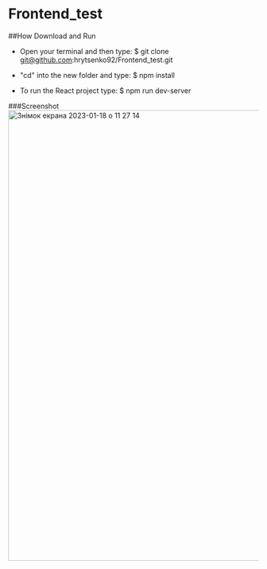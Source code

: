 # Frontend_test

##How Download and Run

- Open your terminal and then type: $ git clone git@github.com:hrytsenko92/Frontend_test.git

- "cd" into the new folder and type: $ npm install

- To run the React project type: $ npm run dev-server

###Screenshot
<img width="906" alt="Знімок екрана 2023-01-18 о 11 27 14" src="https://user-images.githubusercontent.com/98227096/213134155-886f5c9f-5b05-485b-a01a-151c9fcbc4d5.png">
